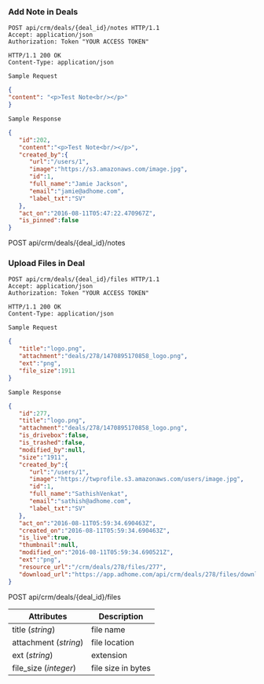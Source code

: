 ### Add Note in Deals


```http
POST api/crm/deals/{deal_id}/notes HTTP/1.1
Accept: application/json
Authorization: Token "YOUR ACCESS TOKEN"

HTTP/1.1 200 OK
Content-Type: application/json
```

```
Sample Request 
```

```json
{
"content": "<p>Test Note<br/></p>"
}
```

```
Sample Response
```

```json
{
   "id":202,
   "content":"<p>Test Note<br/></p>",
   "created_by":{
      "url":"/users/1",
      "image":"https://s3.amazonaws.com/image.jpg",
      "id":1,
      "full_name":"Jamie Jackson",
      "email":"jamie@adhome.com",
      "label_txt":"SV"
   },
   "act_on":"2016-08-11T05:47:22.470967Z",
   "is_pinned":false
}
```

<aside>POST  api/crm/deals/{deal_id}/notes</aside>


### Upload Files in Deal


```http
POST api/crm/deals/{deal_id}/files HTTP/1.1
Accept: application/json
Authorization: Token "YOUR ACCESS TOKEN"

HTTP/1.1 200 OK
Content-Type: application/json
```

```
Sample Request 
```

```json
{
   "title":"logo.png",
   "attachment":"deals/278/1470895170858_logo.png",
   "ext":"png",
   "file_size":1911
}
```

```
Sample Response
```

```json
{
   "id":277,
   "title":"logo.png",
   "attachment":"deals/278/1470895170858_logo.png",
   "is_drivebox":false,
   "is_trashed":false,
   "modified_by":null,
   "size":"1911",
   "created_by":{
      "url":"/users/1",
      "image":"https://twprofile.s3.amazonaws.com/users/image.jpg",
      "id":1,
      "full_name":"SathishVenkat",
      "email":"sathish@adhome.com",
      "label_txt":"SV"
   },
   "act_on":"2016-08-11T05:59:34.690463Z",
   "created_on":"2016-08-11T05:59:34.690463Z",
   "is_live":true,
   "thumbnail":null,
   "modified_on":"2016-08-11T05:59:34.690521Z",
   "ext":"png",
   "resource_url":"/crm/deals/278/files/277",
   "download_url":"https://app.adhome.com/api/crm/deals/278/files/download/277"
}
```

<aside>POST  api/crm/deals/{deal_id}/files</aside>

Attributes | Description
-----------| ------------
title (*string*) | file name
attachment (*string*) | file location
ext (*string*) | extension
file_size (*integer*)| file size in bytes
